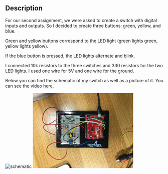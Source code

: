 ## Description

For our second assignment, we were asked to create a switch with digital inputs and outputs. So I decided to create three buttons: green, yellow, and blue.

Green and yellow buttons correspond to the LED light (green lights green, yellow lights yellow).

If the blue button is pressed, the LED lights alternate and blink.

I connected 10k resistors to the three switches and 330 resistors for the two LED lights. I used one wire for 5V and one wire for the ground.

Below you can find the schematic of my switch as well as a picture of it. You can see the video [here](https://youtu.be/b7gzLwMhkNo).

<img src="schematic.png" alt="schematic" width="320" height="240">
<img src="switch.JPG" alt="switch" width="320" height="240">
